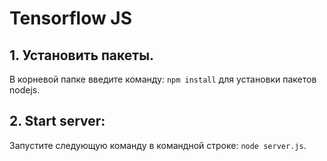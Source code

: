 # Tensorflow JS

## 1. Установить пакеты.

В корневой папке введите команду: `npm install` для установки пакетов nodejs.
## 2. Start server:

Запустите следующую команду в командной строке: `node server.js`.